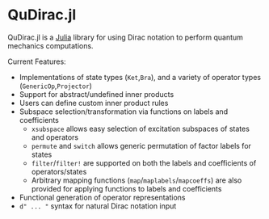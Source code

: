 # QuDirac.jl

QuDirac.jl is a [Julia](http://julialang.org/) library for using Dirac notation to perform 
quantum mechanics computations. 

Current Features:

- Implementations of state types (`Ket`,`Bra`), and a variety of operator types (`GenericOp`,`Projector`)
- Support for abstract/undefined inner products
- Users can define custom inner product rules
- Subspace selection/transformation via functions on labels and coefficients
    - `xsubspace` allows easy selection of excitation subspaces of states and operators
    - `permute` and `switch` allows generic permutation of factor labels for states
    - `filter`/`filter!` are supported on both the labels and coefficients of operators/states
    - Arbitrary mapping functions (`map`/`maplabels`/`mapcoeffs`) are also provided for applying functions to labels and coefficients
- Functional generation of operator representations
- `d" ... "` syntax for natural Dirac notation input